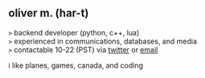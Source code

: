 ## oliver m. (har-t)

`>` backend developer (python, c++, lua)<br>
`>` experienced in communications, databases, and media<br>
`>` contactable 10-22 (PST) via [twitter](https://x.com/olivers0nline) or [email](mailto:contact@oliverm.me)<br>

i like planes, games, canada, and coding
